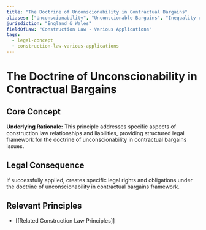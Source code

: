 ```yaml
---
title: "The Doctrine of Unconscionability in Contractual Bargains"
aliases: ["Unconscionability", "Unconscionable Bargains", "Inequality of Bargaining Power", "Unfair Contracts"]
jurisdiction: "England & Wales"
fieldOfLaw: "Construction Law - Various Applications"
tags:
  - legal-concept
  - construction-law-various-applications
---
```


# The Doctrine of Unconscionability in Contractual Bargains

## Core Concept

**Underlying Rationale:** This principle addresses specific aspects of construction law relationships and liabilities, providing structured legal framework for the doctrine of unconscionability in contractual bargains issues.

## Legal Consequence

If successfully applied, creates specific legal rights and obligations under the doctrine of unconscionability in contractual bargains framework.

## Relevant Principles

* [[Related Construction Law Principles]]

